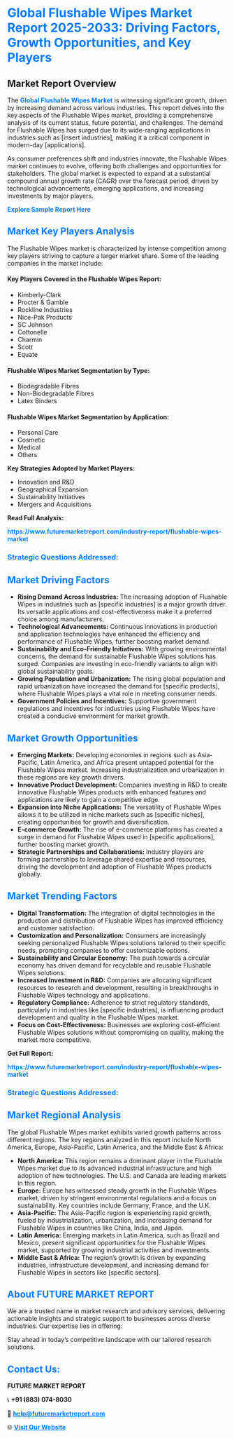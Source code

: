<h1 style="color: #007BFF;">Global Flushable Wipes Market Report 2025-2033: Driving Factors, Growth Opportunities, and Key Players</h1>

<section id="overview">
<h2>Market Report Overview</h2>
<p>The <a href="https://www.futuremarketreport.com/industry-report/flushable-wipes-market" style="color: #007BFF; text-decoration: none;"><strong>Global Flushable Wipes Market</strong></a> is witnessing significant growth, driven by increasing demand across various industries. This report delves into the key aspects of the Flushable Wipes market, providing a comprehensive analysis of its current status, future potential, and challenges. The demand for Flushable Wipes has surged due to its wide-ranging applications in industries such as [insert industries], making it a critical component in modern-day [applications].</p>
<p>As consumer preferences shift and industries innovate, the Flushable Wipes market continues to evolve, offering both challenges and opportunities for stakeholders. The global market is expected to expand at a substantial compound annual growth rate (CAGR) over the forecast period, driven by technological advancements, emerging applications, and increasing investments by major players.</p>
</section>

<section id="overview">
<p><a href="https://www.futuremarketreport.com/request-sample/reportId=54766" style="color: #007BFF; text-decoration: none;"><strong>Explore Sample Report Here</strong></a></p>
</section>

<section id="key-players">
<h2 style="color: #007BFF;">Market Key Players Analysis</h2>
<p>The Flushable Wipes market is characterized by intense competition among key players striving to capture a larger market share. Some of the leading companies in the market include:</p>
<h4>Key Players Covered in the Flushable Wipes Report:</h4>
<ul><li>Kimberly-Clark</li><li>Procter &amp; Gamble</li><li>Rockline Industries</li><li>Nice-Pak Products</li><li>SC Johnson</li><li>Cottonelle</li><li>Charmin</li><li>Scott</li><li>Equate</li></ul>
<h4>Flushable Wipes Market Segmentation by Type:</h4>
<ul><li>Biodegradable Fibres</li><li>Non-Biodegradable Fibres</li><li>Latex Binders</li></ul>

<h4>Flushable Wipes Market Segmentation by Application:</h4>
<ul><li>Personal Care</li><li>Cosmetic</li><li>Medical</li><li>Others</li></ul>
<p><strong>Key Strategies Adopted by Market Players:</strong></p>
<ul>
<li>Innovation and R&D</li>
<li>Geographical Expansion</li>
<li>Sustainability Initiatives</li>
<li>Mergers and Acquisitions</li>
</ul>
</section>

<section>
<p><strong>Read Full Analysis: </strong></p><a href="https://www.futuremarketreport.com/industry-report/flushable-wipes-market" style="color: #007BFF; text-decoration: none;"><strong>https://www.futuremarketreport.com/industry-report/flushable-wipes-market</strong></a>
<h3 style="color: #007BFF;">Strategic Questions Addressed:</h3>
</section>

<section id="driving-factors">
<h2 style="color: #007BFF;">Market Driving Factors</h2>
<ul>
<li><strong>Rising Demand Across Industries:</strong> The increasing adoption of Flushable Wipes in industries such as [specific industries] is a major growth driver. Its versatile applications and cost-effectiveness make it a preferred choice among manufacturers.</li>
<li><strong>Technological Advancements:</strong> Continuous innovations in production and application technologies have enhanced the efficiency and performance of Flushable Wipes, further boosting market demand.</li>
<li><strong>Sustainability and Eco-Friendly Initiatives:</strong> With growing environmental concerns, the demand for sustainable Flushable Wipes solutions has surged. Companies are investing in eco-friendly variants to align with global sustainability goals.</li>
<li><strong>Growing Population and Urbanization:</strong> The rising global population and rapid urbanization have increased the demand for [specific products], where Flushable Wipes plays a vital role in meeting consumer needs.</li>
<li><strong>Government Policies and Incentives:</strong> Supportive government regulations and incentives for industries using Flushable Wipes have created a conducive environment for market growth.</li>
</ul>
</section>

<section id="growth-opportunities">
<h2 style="color: #007BFF;">Market Growth Opportunities</h2>
<ul>
<li><strong>Emerging Markets:</strong> Developing economies in regions such as Asia-Pacific, Latin America, and Africa present untapped potential for the Flushable Wipes market. Increasing industrialization and urbanization in these regions are key growth drivers.</li>
<li><strong>Innovative Product Development:</strong> Companies investing in R&D to create innovative Flushable Wipes products with enhanced features and applications are likely to gain a competitive edge.</li>
<li><strong>Expansion into Niche Applications:</strong> The versatility of Flushable Wipes allows it to be utilized in niche markets such as [specific niches], creating opportunities for growth and diversification.</li>
<li><strong>E-commerce Growth:</strong> The rise of e-commerce platforms has created a surge in demand for Flushable Wipes used in [specific applications], further boosting market growth.</li>
<li><strong>Strategic Partnerships and Collaborations:</strong> Industry players are forming partnerships to leverage shared expertise and resources, driving the development and adoption of Flushable Wipes products globally.</li>
</ul>
</section>

<section id="trending-factors">
<h2 style="color: #007BFF;">Market Trending Factors</h2>
<ul>
<li><strong>Digital Transformation:</strong> The integration of digital technologies in the production and distribution of Flushable Wipes has improved efficiency and customer satisfaction.</li>
<li><strong>Customization and Personalization:</strong> Consumers are increasingly seeking personalized Flushable Wipes solutions tailored to their specific needs, prompting companies to offer customizable options.</li>
<li><strong>Sustainability and Circular Economy:</strong> The push towards a circular economy has driven demand for recyclable and reusable Flushable Wipes solutions.</li>
<li><strong>Increased Investment in R&D:</strong> Companies are allocating significant resources to research and development, resulting in breakthroughs in Flushable Wipes technology and applications.</li>
<li><strong>Regulatory Compliance:</strong> Adherence to strict regulatory standards, particularly in industries like [specific industries], is influencing product development and quality in the Flushable Wipes market.</li>
<li><strong>Focus on Cost-Effectiveness:</strong> Businesses are exploring cost-efficient Flushable Wipes solutions without compromising on quality, making the market more competitive.</li>
</ul>
</section>

<section>
<p><strong>Get Full Report: </strong></p><a href="https://www.futuremarketreport.com/industry-report/flushable-wipes-market" style="color: #007BFF; text-decoration: none;"><strong>https://www.futuremarketreport.com/industry-report/flushable-wipes-market</strong></a>
<h3 style="color: #007BFF;">Strategic Questions Addressed:</h3>
</section>


<section id="regional-analysis">
<h2 style="color: #007BFF;">Market Regional Analysis</h2>
<p>The global Flushable Wipes market exhibits varied growth patterns across different regions. The key regions analyzed in this report include North America, Europe, Asia-Pacific, Latin America, and the Middle East & Africa:</p>
<ul>
<li><strong>North America:</strong> This region remains a dominant player in the Flushable Wipes market due to its advanced industrial infrastructure and high adoption of new technologies. The U.S. and Canada are leading markets in this region.</li>
<li><strong>Europe:</strong> Europe has witnessed steady growth in the Flushable Wipes market, driven by stringent environmental regulations and a focus on sustainability. Key countries include Germany, France, and the U.K.</li>
<li><strong>Asia-Pacific:</strong> The Asia-Pacific region is experiencing rapid growth, fueled by industrialization, urbanization, and increasing demand for Flushable Wipes in countries like China, India, and Japan.</li>
<li><strong>Latin America:</strong> Emerging markets in Latin America, such as Brazil and Mexico, present significant opportunities for the Flushable Wipes market, supported by growing industrial activities and investments.</li>
<li><strong>Middle East & Africa:</strong> The region’s growth is driven by expanding industries, infrastructure development, and increasing demand for Flushable Wipes in sectors like [specific sectors].</li>
</ul>
</section>

<footer>
<h2 style="color: #007BFF;">About FUTURE MARKET REPORT</h2>
<p>We are a trusted name in market research and advisory services, delivering actionable insights and strategic support to businesses across diverse industries. Our expertise lies in offering:</p>

<p>Stay ahead in today’s competitive landscape with our tailored research solutions.</p>

<h2 style="color: #007BFF;">Contact Us:</h2>
<p><strong>FUTURE MARKET REPORT</strong></p>
<p>📞 <strong>+91 (883) 074-8030</strong></p>
<p>📧 <strong><a href="mailto:help@futuremarketreport.com" style="color: #007BFF;">help@futuremarketreport.com</a></strong></p>
<p>🌐 <strong><a href="https://www.futuremarketreport.com/" style="color: #007BFF;">Visit Our Website</a></strong></p>
</footer>